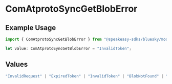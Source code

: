 # ComAtprotoSyncGetBlobError

## Example Usage

```typescript
import { ComAtprotoSyncGetBlobError } from "@speakeasy-sdks/bluesky/models/errors";

let value: ComAtprotoSyncGetBlobError = "InvalidToken";
```

## Values

```typescript
"InvalidRequest" | "ExpiredToken" | "InvalidToken" | "BlobNotFound" | "RepoNotFound" | "RepoTakendown" | "RepoSuspended" | "RepoDeactivated"
```